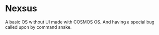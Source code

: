 # Nexsus
A basic OS without UI made with COSMOS OS. And having a special bug called upon by command snake. 

